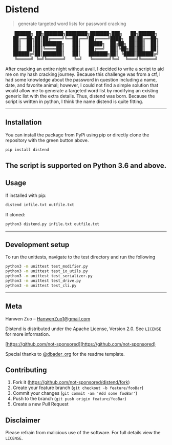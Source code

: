 # Distend
> generate targeted word lists for password cracking

<div align="center">
<pre>
██████╗ ██╗███████╗████████╗███████╗███╗   ██╗██████╗
██╔══██╗██║██╔════╝╚══██╔══╝██╔════╝████╗  ██║██╔══██╗
██║  ██║██║███████╗   ██║   █████╗  ██╔██╗ ██║██║  ██║
██║  ██║██║╚════██║   ██║   ██╔══╝  ██║╚██╗██║██║  ██║
██████╔╝██║███████║   ██║   ███████╗██║ ╚████║██████╔╝
╚═════╝ ╚═╝╚══════╝   ╚═╝   ╚══════╝╚═╝  ╚═══╝╚═════╝
</pre>
</div>

After cracking an entire night without avail, I decided to write a script to aid me on my hash cracking journey. Because this challenge was from a ctf, I had some knowledge about the password in question including a name, date, and favorite animal; however, I could not find a simple solution that would allow me to generate a targeted word list by modifying an existing generic list with the extra details. Thus, distend was born. Because the script is written in python, I think the name distend is quite fitting.

-----
## Installation

You can install the package from PyPi using pip or directly clone the repository with the green button above.

```sh
pip install distend
```

The script is supported on Python 3.6 and above.
-----
## Usage

If installed with pip:
```sh
distend infile.txt outfile.txt
```

If cloned:
```sh
python3 distend.py infile.txt outfile.txt
```

-----
## Development setup

To run the unittests, navigate to the test directory and run the following

```sh
python3 -m unittest test_modifier.py
python3 -m unittest test_io_utils.py
python3 -m unittest test_serializer.py
python3 -m unittest test_drive.py
python3 -m unittest test_cli.py
```
-----
## Meta
Hanwen Zuo – HanwenZuo1@gmail.com

Distend is distributed under the Apache License, Version 2.0. See ``LICENSE`` for more information.

[https://github.com/not-sponsored](https://github.com/not-sponsored)

Special thanks to [@dbader_org](https://twitter.com/dbader_org) for the readme template.

## Contributing

1. Fork it (<https://github.com/not-sponsored/distend/fork>)
2. Create your feature branch (`git checkout -b feature/fooBar`)
3. Commit your changes (`git commit -am 'Add some fooBar'`)
4. Push to the branch (`git push origin feature/fooBar`)
5. Create a new Pull Request

## Disclaimer

Please refrain from malicious use of the software.
For full details view the ``LICENSE``.

